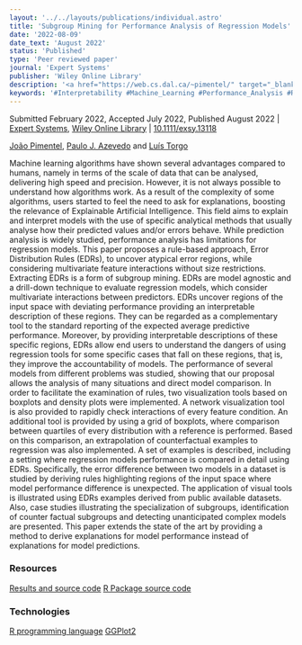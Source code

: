 ```yaml
---
layout: '../../layouts/publications/individual.astro'
title: 'Subgroup Mining for Performance Analysis of Regression Models'
date: '2022-08-09'
date_text: 'August 2022'
status: 'Published'
type: 'Peer reviewed paper'
journal: 'Expert Systems'
publisher: 'Wiley Online Library'
description: '<a href="https://web.cs.dal.ca/~pimentel/" target="_blank">João Pimentel</a>, <a href="https://www.di.uminho.pt/~pja/" target="_blank">Paulo J. Azevedo</a> and <a href="https://web.cs.dal.ca/~ltorgo/" target="_blank">Luís Torgo</a> | Refereed journal | <a href="https://onlinelibrary.wiley.com/journal/14680394" target="_blank">Expert Systems</a>, <a href="https://onlinelibrary.wiley.com" target="_blank">Wiley Online Library</a>'
keywords: '#Interpretability #Machine_Learning #Performance_Analysis #Regression'
---
```

Submitted February 2022, Accepted July 2022, Published August 2022 | [Expert Systems](https://onlinelibrary.wiley.com/journal/14680394), [Wiley Online Library](https://onlinelibrary.wiley.com) | <i class="ai ai-doi"></i> [10.1111/exsy.13118](https://doi.org/10.1111/exsy.13118)

[João Pimentel](https://web.cs.dal.ca/~pimentel/), [Paulo J. Azevedo](https://www.di.uminho.pt/~pja/) and [Luís Torgo](https://web.cs.dal.ca/~ltorgo/)

Machine learning algorithms have shown several advantages compared to humans, namely in terms of the scale of data that can be analysed, delivering high speed and precision. However, it is not always possible to understand how algorithms work. As a result of the complexity of some algorithms, users started to feel the need to ask for explanations, boosting the relevance of Explainable Artificial Intelligence. This field aims to explain and interpret models with the use of specific analytical methods that usually analyse how their predicted values and/or errors behave. While prediction analysis is widely studied, performance analysis has limitations for regression models. This paper proposes a rule-based approach, Error Distribution Rules (EDRs), to uncover atypical error regions, while considering multivariate feature interactions without size restrictions. Extracting EDRs is a form of subgroup mining. EDRs are model agnostic and a drill-down technique to evaluate regression models, which consider multivariate interactions between predictors. EDRs uncover regions of the input space with deviating performance providing an interpretable description of these regions. They can be regarded as a complementary tool to the standard reporting of the expected average predictive performance. Moreover, by providing interpretable descriptions of these specific regions, EDRs allow end users to understand the dangers of using regression tools for some specific cases that fall on these regions, thaṯ is, they improve the accountability of models. The performance of several models from different problems was studied, showing that our proposal allows the analysis of many situations and direct model comparison. In order to facilitate the examination of rules, two visualization tools based on boxplots and density plots were implemented. A network visualization tool is also provided to rapidly check interactions of every feature condition. An additional tool is provided by using a grid of boxplots, where comparison between quartiles of every distribution with a reference is performed. Based on this comparison, an extrapolation of counterfactual examples to regression was also implemented. A set of examples is described, including a setting where regression models performance is compared in detail using EDRs. Specifically, the error difference between two models in a dataset is studied by deriving rules highlighting regions of the input space where model performance difference is unexpected. The application of visual tools is illustrated using EDRs examples derived from public available datasets. Also, case studies illustrating the specialization of subgroups, identification of counter factual subgroups and detecting unanticipated complex models are presented. This paper extends the state of the art by providing a method to derive explanations for model performance instead of explanations for model predictions.

<h3 class="section__subtitle">Resources</h3>

<span class="mdi mdi-github"/> [Results and source code](https://github.com/citoplasme/edr_paper_results/)
<span class="mdi mdi-github"/> [R Package source code](https://github.com/citoplasme/edr/)

<h3 class="section__subtitle">Technologies</h3>

<span class="mdi mdi-language-r"/> [R programming language](https://www.r-project.org)
<span class="mdi mdi-language-r"/> [GGPlot2](https://ggplot2.tidyverse.org)
